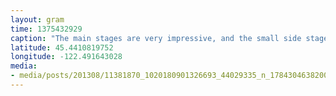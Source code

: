 ```yaml
---
layout: gram
time: 1375432929
caption: "The main stages are very impressive, and the small side stages are just as awesome. #pickathon"
latitude: 45.4410819752
longitude: -122.491643028
media:
- media/posts/201308/11381870_1020180901326693_44029335_n_17843046382000351.jpg
---
```

